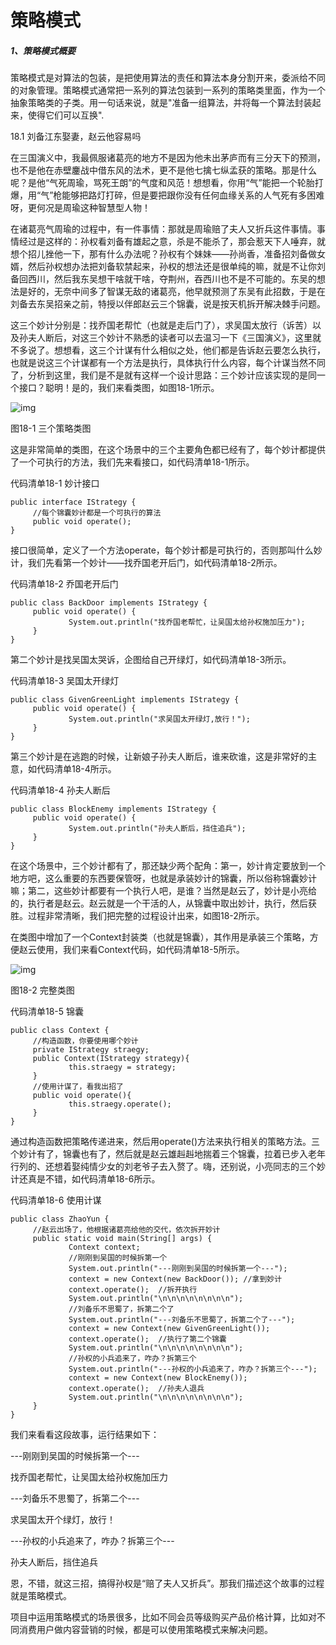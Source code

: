 #                               策略模式

#####    1、策略模式概要

​      策略模式是对算法的包装，是把使用算法的责任和算法本身分割开来，委派给不同的对象管理。策略模式通常把一系列的算法包装到一系列的策略类里面，作为一个抽象策略类的子类。用一句话来说，就是"准备一组算法，并将每一个算法封装起来，使得它们可以互换".



18.1 刘备江东娶妻，赵云他容易吗

在三国演义中，我最佩服诸葛亮的地方不是因为他未出茅庐而有三分天下的预测，也不是他在赤壁鏖战中借东风的法术，更不是他七擒七纵孟获的策略。那是什么呢？是他“气死周瑜，骂死王朗”的气度和风范！想想看，你用“气”能把一个轮胎打爆，用“气”枪能够把路灯打碎，但是要把跟你没有任何血缘关系的人气死有多困难呀，更何况是周瑜这种智慧型人物！

在诸葛亮气周瑜的过程中，有一件事情：那就是周瑜赔了夫人又折兵这件事情。事情经过是这样的：孙权看刘备有雄起之意，杀是不能杀了，那会惹天下人唾弃，就想个招儿挫他一下，那有什么办法呢？孙权有个妹妹——孙尚香，准备招刘备做女婿，然后孙权想办法把刘备软禁起来，孙权的想法还是很单纯的嘛，就是不让你刘备回西川，然后我东吴想干啥就干啥，夺荆州，吞西川也不是不可能的。东吴的想法是好的，无奈中间多了智谋无敌的诸葛亮，他早就预测了东吴有此招数，于是在刘备去东吴招亲之前，特授以伴郎赵云三个锦囊，说是按天机拆开解决棘手问题。

这三个妙计分别是：找乔国老帮忙（也就是走后门了），求吴国太放行（诉苦）以及孙夫人断后，对这三个妙计不熟悉的读者可以去温习一下《三国演义》，这里就不多说了。想想看，这三个计谋有什么相似之处，他们都是告诉赵云要怎么执行，也就是说这三个计谋都有一个方法是执行，具体执行什么内容，每个计谋当然不同了，分析到这里，我们是不是就有这样一个设计思路：三个妙计应该实现的是同一个接口？聪明！是的，我们来看类图，如图18-1所示。

![img](https://box.kancloud.cn/2016-08-14_57b003659c5e4.jpg)

图18-1 三个策略类图

这是非常简单的类图，在这个场景中的三个主要角色都已经有了，每个妙计都提供了一个可执行的方法，我们先来看接口，如代码清单18-1所示。

代码清单18-1 妙计接口

```
public interface IStrategy {
     //每个锦囊妙计都是一个可执行的算法
     public void operate();
}
```

接口很简单，定义了一个方法operate，每个妙计都是可执行的，否则那叫什么妙计，我们先看第一个妙计——找乔国老开后门，如代码清单18-2所示。

代码清单18-2 乔国老开后门

```
public class BackDoor implements IStrategy {
     public void operate() {
             System.out.println("找乔国老帮忙，让吴国太给孙权施加压力");
     }
}
```

第二个妙计是找吴国太哭诉，企图给自己开绿灯，如代码清单18-3所示。

代码清单18-3 吴国太开绿灯

```
public class GivenGreenLight implements IStrategy {
     public void operate() {
             System.out.println("求吴国太开绿灯,放行！");
     }
}
```

第三个妙计是在逃跑的时候，让新娘子孙夫人断后，谁来砍谁，这是非常好的主意，如代码清单18-4所示。

代码清单18-4 孙夫人断后

```
public class BlockEnemy implements IStrategy {
     public void operate() {
             System.out.println("孙夫人断后，挡住追兵");
     }
}
```

在这个场景中，三个妙计都有了，那还缺少两个配角：第一，妙计肯定要放到一个地方吧，这么重要的东西要保管呀，也就是承装妙计的锦囊，所以俗称锦囊妙计嘛；第二，这些妙计都要有一个执行人吧，是谁？当然是赵云了，妙计是小亮给的，执行者是赵云。赵云就是一个干活的人，从锦囊中取出妙计，执行，然后获胜。过程非常清晰，我们把完整的过程设计出来，如图18-2所示。

在类图中增加了一个Context封装类（也就是锦囊），其作用是承装三个策略，方便赵云使用，我们来看Context代码，如代码清单18-5所示。

![img](https://box.kancloud.cn/2016-08-14_57b00365b2bbb.jpg)

图18-2 完整类图

代码清单18-5 锦囊

```
public class Context {
     //构造函数，你要使用哪个妙计
     private IStrategy straegy;
     public Context(IStrategy strategy){
             this.straegy = strategy;
     }
     //使用计谋了，看我出招了
     public void operate(){
             this.straegy.operate();
     }
}
```

通过构造函数把策略传递进来，然后用operate()方法来执行相关的策略方法。三个妙计有了，锦囊也有了，然后就是赵云雄赳赳地揣着三个锦囊，拉着已步入老年行列的、还想着娶纯情少女的刘老爷子去入赘了。嗨，还别说，小亮同志的三个妙计还真是不错，如代码清单18-6所示。

代码清单18-6 使用计谋

```
public class ZhaoYun {
     //赵云出场了，他根据诸葛亮给他的交代，依次拆开妙计
     public static void main(String[] args) {
             Context context;
             //刚刚到吴国的时候拆第一个
             System.out.println("---刚刚到吴国的时候拆第一个---");
             context = new Context(new BackDoor()); //拿到妙计
             context.operate();  //拆开执行
             System.out.println("\n\n\n\n\n\n\n\n");
             //刘备乐不思蜀了，拆第二个了
             System.out.println("---刘备乐不思蜀了，拆第二个了---");
             context = new Context(new GivenGreenLight());
             context.operate();  //执行了第二个锦囊
             System.out.println("\n\n\n\n\n\n\n\n");
             //孙权的小兵追来了，咋办？拆第三个
             System.out.println("---孙权的小兵追来了，咋办？拆第三个---");
             context = new Context(new BlockEnemy());
             context.operate();  //孙夫人退兵
             System.out.println("\n\n\n\n\n\n\n\n");
     }
}
```

我们来看看这段故事，运行结果如下：

---刚刚到吴国的时候拆第一个---

找乔国老帮忙，让吴国太给孙权施加压力

---刘备乐不思蜀了，拆第二个---

求吴国太开个绿灯，放行！

---孙权的小兵追来了，咋办？拆第三个---

孙夫人断后，挡住追兵

恩，不错，就这三招，搞得孙权是“赔了夫人又折兵”。那我们描述这个故事的过程就是策略模式。



项目中运用策略模式的场景很多，比如不同会员等级购买产品价格计算，比如对不同消费用户做内容营销的时候，都是可以使用策略模式来解决问题。





